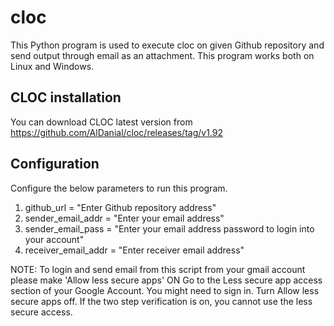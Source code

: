 # cloc
This Python program is used to execute cloc on given Github repository and send output through email as an attachment. 
This program works both on Linux and Windows.

CLOC installation
-----------------
You can download CLOC latest version from https://github.com/AlDanial/cloc/releases/tag/v1.92

Configuration
-------------
Configure the below parameters to run this program.
1. github_url = "Enter Github repository address"
2. sender_email_addr = "Enter your email address" 
3. sender_email_pass = "Enter your email address password to login into your account"
4. receiver_email_addr = "Enter receiver email address"

NOTE: To login and send email from this script from your gmail account please make 'Allow less secure apps' ON
Go to the Less secure app access section of your Google Account. You might need to sign in.
Turn Allow less secure apps off.
If the two step verification is on, you cannot use the less secure access.
